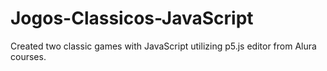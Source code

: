 # Jogos-Classicos-JavaScript

Created two classic games with JavaScript utilizing p5.js editor from Alura courses. 
